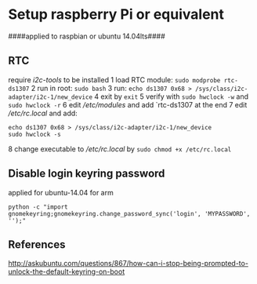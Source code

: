 Setup raspberry Pi or equivalent
================================
####applied to raspbian or ubuntu 14.04lts####

RTC
----
require *i2c-tools* to be installed
1 load RTC module: `sudo modprobe rtc-ds1307`
2 run in root: `sudo bash`
3 run: `echo ds1307 0x68 > /sys/class/i2c-adapter/i2c-1/new_device`
4 exit by `exit`
5 verify with `sudo hwclock -w` and `sudo hwclock -r`
6 edit */etc/modules* and add `rtc-ds1307 at the end
7 edit */etc/rc.local* and add:
```
echo ds1307 0x68 > /sys/class/i2c-adapter/i2c-1/new_device
sudo hwclock -s
```
8 change executable to */etc/rc.local* by `sudo chmod +x /etc/rc.local`

Disable login keyring password
-------------------------------
applied for ubuntu-14.04 for arm

`python -c "import gnomekeyring;gnomekeyring.change_password_sync('login', 'MYPASSWORD', '');"`


References
----------
http://askubuntu.com/questions/867/how-can-i-stop-being-prompted-to-unlock-the-default-keyring-on-boot
